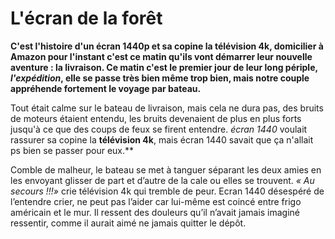 
# **L'écran de la forêt**

**C'est l'histoire d'un écran 1440p et sa copine la télévision 4k, domicilier à Amazon pour l'instant c'est ce matin qu'ils vont démarrer leur nouvelle aventure : la livraison. Ce matin c'est le premier jour de leur long périple, *l'expédition*, elle se passe très bien même trop bien, mais notre couple appréhende fortement le voyage par bateau.**

Tout était calme sur le bateau de livraison, mais cela ne dura pas, des bruits de moteurs étaient entendu, les bruits devenaient de plus en plus forts jusqu'à ce que des coups de feux se firent entendre. *écran 1440* voulait rassurer sa copine la **télévision 4k**, mais écran 1440 savait que ça n'allait ps bien se passer pour eux.**

Comble de malheur, le bateau se met à tanguer séparant les deux amies en les envoyant glisser de part et d’autre de la cale ou elles se trouvent. *« Au secours !!!»*  crie télévision 4k qui tremble de peur. Ecran 1440 désespéré de l’entendre crier, ne peut pas l’aider car lui-même est coincé entre frigo américain et le mur. Il ressent des douleurs qu’il n’avait jamais imaginé ressentir, comme il aurait aimé ne jamais quitter le dépôt.